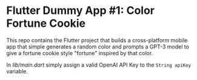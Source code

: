 # Flutter Dummy App #1: Color Fortune Cookie

This repo contains the Flutter project that builds a cross-platform mobile app that simple generates a random color and prompts a GPT-3 model to give a fortune cookie style "fortune" inspired by that color.

In *lib/main.dart* simply assign a valid OpenAI API Key to the `String apiKey` variable.
